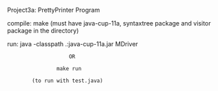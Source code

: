 Project3a:  PrettyPrinter Program

compile: make 
(must have java-cup-11a, syntaxtree package and visitor package in the directory)

run: java -classpath .:java-cup-11a.jar MDriver <MiniJava file name>
    
                        OR

                    make run 

            (to run with test.java)